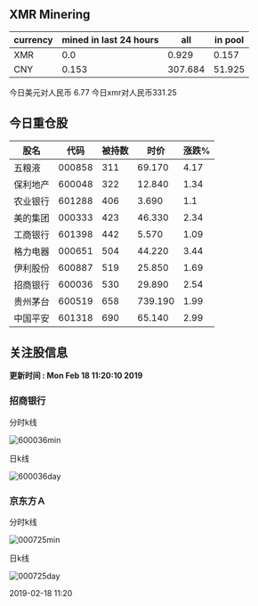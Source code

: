 ## XMR Minering

|currency|mined in last 24 hours|all|in pool|
|---|---|---|---|
|XMR|0.0|0.929|0.157|
|CNY|0.153|307.684|51.925|

今日美元对人民币 6.77	今日xmr对人民币331.25


## 今日重仓股 

|股名|代码|被持数|时价|涨跌%|
|---|---|---|---|---|
|五粮液|000858|311|69.170|4.17|
|保利地产|600048|322|12.840|1.34|
|农业银行|601288|406|3.690|1.1|
|美的集团|000333|423|46.330|2.34|
|工商银行|601398|442|5.570|1.09|
|格力电器|000651|504|44.220|3.44|
|伊利股份|600887|519|25.850|1.69|
|招商银行|600036|530|29.890|2.54|
|贵州茅台|600519|658|739.190|1.99|
|中国平安|601318|690|65.140|2.99|

## 关注股信息
**更新时间 : Mon Feb 18 11:20:10 2019**
### 招商银行 
分时k线

![600036min](http://image.sinajs.cn/newchart/min/n/sh600036.gif)

日k线

![600036day](http://image.sinajs.cn/newchart/daily/n/sh600036.gif)

### 京东方Ａ 
分时k线

![000725min](http://image.sinajs.cn/newchart/min/n/sz000725.gif)

日k线

![000725day](http://image.sinajs.cn/newchart/daily/n/sz000725.gif)

2019-02-18 11:20